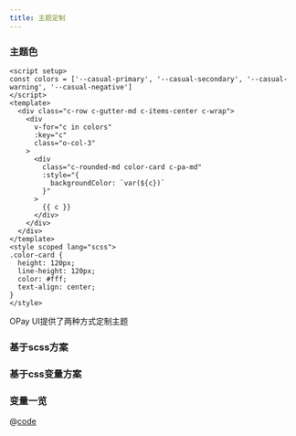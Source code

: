 ```yaml
---
title: 主题定制
---
```


### 主题色

```vue live
<script setup>
const colors = ['--casual-primary', '--casual-secondary', '--casual-warning', '--casual-negative']
</script>
<template>
  <div class="c-row c-gutter-md c-items-center c-wrap">
    <div
      v-for="c in colors"
      :key="c"
      class="o-col-3"
    >
      <div
        class="c-rounded-md color-card c-pa-md"
        :style="{
          backgroundColor: `var(${c})`
        }"
      >
        {{ c }}
      </div>
    </div>
  </div>
</template>
<style scoped lang="scss">
.color-card {
  height: 120px;
  line-height: 120px;
  color: #fff;
  text-align: center;
}
</style>
```

OPay UI提供了两种方式定制主题

### 基于scss方案

### 基于css变量方案

### 变量一览

@[code](../../../styles/variables/colors.scss)
